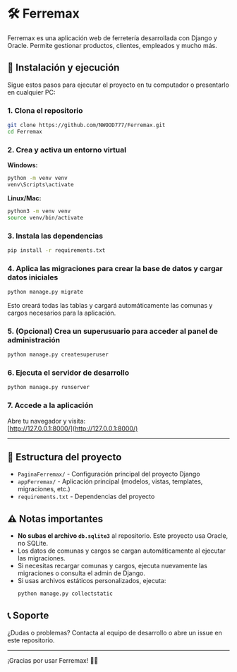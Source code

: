 # 🛠️ Ferremax

Ferremax es una aplicación web de ferretería desarrollada con Django y Oracle. Permite gestionar productos, clientes, empleados y mucho más.

## 🚀 Instalación y ejecución

Sigue estos pasos para ejecutar el proyecto en tu computador o presentarlo en cualquier PC:

### 1. Clona el repositorio

```bash
git clone https://github.com/NWOOD777/Ferremax.git
cd Ferremax
```

### 2. Crea y activa un entorno virtual

**Windows:**
```bash
python -m venv venv
venv\Scripts\activate
```
**Linux/Mac:**
```bash
python3 -m venv venv
source venv/bin/activate
```

### 3. Instala las dependencias

```bash
pip install -r requirements.txt
```

### 4. Aplica las migraciones para crear la base de datos y cargar datos iniciales

```bash
python manage.py migrate
```
Esto creará todas las tablas y cargará automáticamente las comunas y cargos necesarios para la aplicación.

### 5. (Opcional) Crea un superusuario para acceder al panel de administración

```bash
python manage.py createsuperuser
```

### 6. Ejecuta el servidor de desarrollo

```bash
python manage.py runserver
```

### 7. Accede a la aplicación

Abre tu navegador y visita:  
[http://127.0.0.1:8000/](http://127.0.0.1:8000/)

---

## 📁 Estructura del proyecto

- `PaginaFerremax/` - Configuración principal del proyecto Django
- `appFerremax/` - Aplicación principal (modelos, vistas, templates, migraciones, etc.)
- `requirements.txt` - Dependencias del proyecto

## ⚠️ Notas importantes

- **No subas el archivo `db.sqlite3`** al repositorio. Este proyecto usa Oracle, no SQLite.
- Los datos de comunas y cargos se cargan automáticamente al ejecutar las migraciones.
- Si necesitas recargar comunas y cargos, ejecuta nuevamente las migraciones o consulta el admin de Django.
- Si usas archivos estáticos personalizados, ejecuta:
  ```bash
  python manage.py collectstatic
  ```

## 📞 Soporte

¿Dudas o problemas? Contacta al equipo de desarrollo o abre un issue en este repositorio.

---

¡Gracias por usar Ferremax! 🛒🔧
